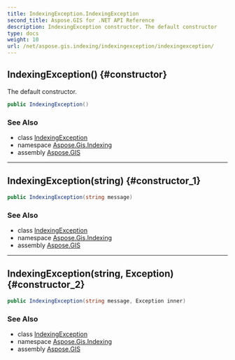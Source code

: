 ```yaml
---
title: IndexingException.IndexingException
second_title: Aspose.GIS for .NET API Reference
description: IndexingException constructor. The default constructor
type: docs
weight: 10
url: /net/aspose.gis.indexing/indexingexception/indexingexception/
---
```

## IndexingException() {#constructor}

The default constructor.

```csharp
public IndexingException()
```

### See Also

* class [IndexingException](../)
* namespace [Aspose.Gis.Indexing](../../indexingexception/)
* assembly [Aspose.GIS](../../../)

---

## IndexingException(string) {#constructor_1}

```csharp
public IndexingException(string message)
```

### See Also

* class [IndexingException](../)
* namespace [Aspose.Gis.Indexing](../../indexingexception/)
* assembly [Aspose.GIS](../../../)

---

## IndexingException(string, Exception) {#constructor_2}

```csharp
public IndexingException(string message, Exception inner)
```

### See Also

* class [IndexingException](../)
* namespace [Aspose.Gis.Indexing](../../indexingexception/)
* assembly [Aspose.GIS](../../../)


